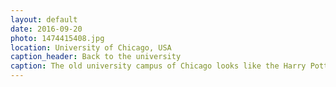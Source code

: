 ```yaml
---
layout: default
date: 2016-09-20
photo: 1474415408.jpg
location: University of Chicago, USA
caption_header: Back to the university
caption: The old university campus of Chicago looks like the Harry Potter school. Big old buildings, huge windows and crazy stairs everywhere. Impressive!
---
```

